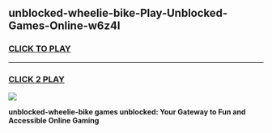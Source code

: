 
## unblocked-wheelie-bike-Play-Unblocked-Games-Online-w6z4l
<h3>
<a href="https://premium76.site?title=unblocked-wheelie-bike&ref=25A">CLICK TO PLAY</a></h3>
<hr>

<h3>
<a href="https://premium76.site?title=unblocked-wheelie-bike&ref=25A">CLICK 2 PLAY</a>
  
</h3>

<a href="https://premium76.site?title=unblocked-wheelie-bike&ref=25A"><img src="https://clearcache.store/games.png"></a>


**unblocked-wheelie-bike games unblocked: Your Gateway to Fun and Accessible Online Gaming**
